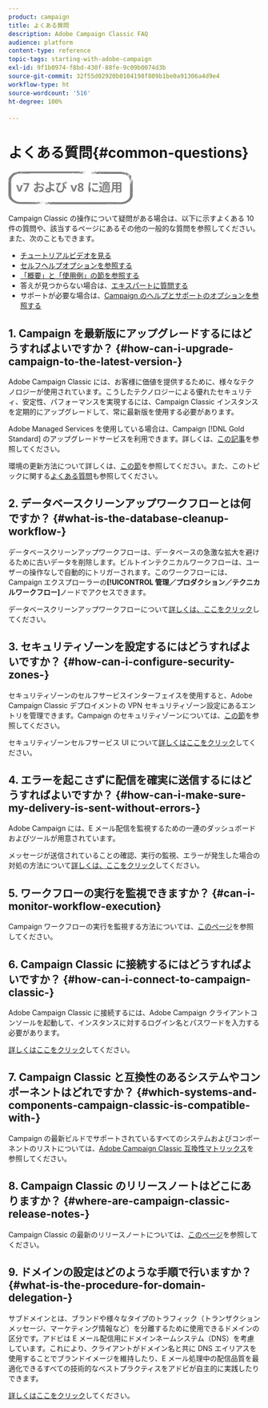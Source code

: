 ```yaml
---
product: campaign
title: よくある質問
description: Adobe Campaign Classic FAQ
audience: platform
content-type: reference
topic-tags: starting-with-adobe-campaign
exl-id: 9f1b0974-f8bd-430f-88fe-9c09b0074d3b
source-git-commit: 32f55d02920b0104198f809b1be0a91306a4d9e4
workflow-type: ht
source-wordcount: '516'
ht-degree: 100%

---
```


# よくある質問{#common-questions}

![](../../assets/common.svg)

Campaign Classic の操作について疑問がある場合は、以下に示すよくある 10 件の質問や、該当するページにあるその他の一般的な質問を参照してください。また、次のこともできます。

* [チュートリアルビデオを見る](https://experienceleague.adobe.com/docs/campaign-classic-learn/tutorials/overview.html?lang=ja)
* [セルフヘルプオプションを参照する](../../platform/using/tutorials.md#how-to-videos)
* [「概要」と「使用例」の節を参照する](../../platform/using/tutorials.md#step-by-step-guides)
* 答えが見つからない場合は、[エキスパートに質問する](https://experienceleaguecommunities.adobe.com/t5/adobe-campaign-classic/ct-p/adobe-campaign-classic-community)
* サポートが必要な場合は、[Campaign のヘルプとサポートのオプションを参照する](../../support.md)

## 1. Campaign を最新版にアップグレードするにはどうすればよいですか？ {#how-can-i-upgrade-campaign-to-the-latest-version-}

Adobe Campaign Classic には、お客様に価値を提供するために、様々なテクノロジーが使用されています。こうしたテクノロジーによる優れたセキュリティ、安定性、パフォーマンスを実現するには、Campaign Classic インスタンスを定期的にアップグレードして、常に最新版を使用する必要があります。

Adobe Managed Services を使用している場合は、Campaign [!DNL Gold Standard] のアップグレードサービスを利用できます。詳しくは、[この記事](../../rn/using/gs-overview.md)を参照してください。

環境の更新方法について詳しくは、[この節](../../production/using/build-upgrade.md)を参照してください。また、このトピックに関する[よくある質問](../../platform/using/faq-build-upgrade.md)も参照してください。

## 2. データベースクリーンアップワークフローとは何ですか？ {#what-is-the-database-cleanup-workflow-}

データベースクリーンアップワークフローは、データベースの急激な拡大を避けるために古いデータを削除します。ビルトインテクニカルワークフローは、ユーザーの操作なしで自動的にトリガーされます。このワークフローには、Campaign エクスプローラーの&#x200B;**[!UICONTROL 管理／プロダクション／テクニカルワークフロー]**&#x200B;ノードでアクセスできます。

データベースクリーンアップワークフローについて[詳しくは、ここをクリック](../../production/using/database-cleanup-workflow.md)してください。

## 3. セキュリティゾーンを設定するにはどうすればよいですか？ {#how-can-i-configure-security-zones-}

セキュリティゾーンのセルフサービスインターフェイスを使用すると、Adobe Campaign Classic デプロイメントの VPN セキュリティゾーン設定にあるエントリを管理できます。Campaign のセキュリティゾーンについては、[この節](../../installation/using/security-zones.md)を参照してください。

セキュリティゾーンセルフサービス UI について[詳しくはここをクリック](https://helpx.adobe.com/jp/campaign/kb/configuring-security-zones-self-service.html)してください。

## 4. エラーを起こさずに配信を確実に送信するにはどうすればよいですか？ {#how-can-i-make-sure-my-delivery-is-sent-without-errors-}

Adobe Campaign には、E メール配信を監視するための一連のダッシュボードおよびツールが用意されています。

メッセージが送信されていることの確認、実行の監視、エラーが発生した場合の対処の方法について[詳しくは、ここをクリック](../../delivery/using/about-delivery-monitoring.md)してください。

## 5. ワークフローの実行を監視できますか？ {#can-i-monitor-workflow-execution}

Campaign ワークフローの実行を監視する方法については、[このページ](../../workflow/using/starting-a-workflow.md)を参照してください。

## 6. Campaign Classic に接続するにはどうすればよいですか？ {#how-can-i-connect-to-campaign-classic-}

Adobe Campaign Classic に接続するには、Adobe Campaign クライアントコンソールを起動して、インスタンスに対するログイン名とパスワードを入力する必要があります。

[詳しくはここをクリック](../../platform/using/launching-adobe-campaign.md)してください。

## 7. Campaign Classic と互換性のあるシステムやコンポーネントはどれですか？ {#which-systems-and-components-campaign-classic-is-compatible-with-}

Campaign の最新ビルドでサポートされているすべてのシステムおよびコンポーネントのリストについては、[Adobe Campaign Classic 互換性マトリックス](../../rn/using/compatibility-matrix.md)を参照してください。

## 8. Campaign Classic のリリースノートはどこにありますか？ {#where-are-campaign-classic-release-notes-}

Campaign Classic の最新のリリースノートについては、[このページ](../../rn/using/latest-release.md)を参照してください。

## 9. ドメインの設定はどのような手順で行いますか？ {#what-is-the-procedure-for-domain-delegation-}

サブドメインとは、ブランドや様々なタイプのトラフィック（トランザクションメッセージ、マーケティング情報など）を分離するために使用できるドメインの区分です。アドビは E メール配信用にドメインネームシステム（DNS）を考慮しています。これにより、クライアントがドメイン名と共に DNS エイリアスを使用することでブランドイメージを維持したり、E メール処理中の配信品質を最適化できるすべての技術的なベストプラクティスをアドビが自主的に実践したりできます。

[詳しくはここをクリック](https://experienceleague.adobe.com/docs/control-panel/using/subdomains-and-certificates/setting-up-new-subdomain.html?lang=ja)してください。
